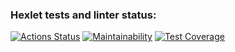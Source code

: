 ### Hexlet tests and linter status:
[![Actions Status](https://github.com/DmitryVerchenko/java-project-71/actions/workflows/hexlet-check.yml/badge.svg)](https://github.com/DmitryVerchenko/java-project-71/actions)
[![Maintainability](https://api.codeclimate.com/v1/badges/1d66404e424a42b7388e/maintainability)](https://codeclimate.com/github/DmitryVerchenko/java-project-71/maintainability)
[![Test Coverage](https://api.codeclimate.com/v1/badges/1d66404e424a42b7388e/test_coverage)](https://codeclimate.com/github/DmitryVerchenko/java-project-71/test_coverage)
